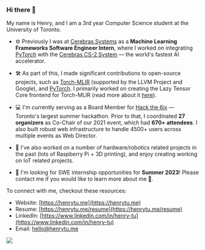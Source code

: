 ### Hi there 👋

My name is Henry, and I am a 3rd year Computer Science student at the University of Toronto. 

- ⚙️ Previously I was at [Cerebras Systems](https://cerebras.net) as a **Machine Learning Frameworks Software Engineer Intern**, where I worked on integrating [PyTorch](http://github.com/pytorch/pytorch/) with the [Cerebras CS-2 System](https://www.cerebras.net/product-system/) — the world's fastest AI accelerator.

- 🛠️ As part of this, I made significant contributions to open-source projects, such as [Torch-MLIR](https://github.com/llvm/torch-mlir) (supported by the LLVM Project and Google), and [PyTorch](http://github.com/pytorch/pytorch/). I primarily worked on creating the Lazy Tensor Core frontend for Torch-MLIR (read more about it [here](https://github.com/llvm/torch-mlir/blob/main/docs/ltc_backend.md)).

- 💻 I'm currently serving as a Board Member for [Hack the 6ix](https://hackthe6ix.com) — Toronto's largest summer hackathon. Prior to that, I coordinated **27 organizers** as Co-Chair of our 2021 event, which had **670+ attendees**. I also built robust web infrastructure to handle 4500+ users across multiple events as Web Director.

- 🤖 I've also worked on a number of hardware/robotics related projects in the past (lots of Raspberry Pi + 3D printing), and enjoy creating working on IoT related projects.

- 👔 I'm looking for SWE internship opportunities for **Summer 2023**! Please contact me if you would like to learn more about me 🙂.

To connect with me, checkout these resources:
- Website: [https://henrytu.me](https://henrytu.me)
- Resume: [https://henrytu.me/resume](https://henrytu.me/resume)
- LinkedIn: [https://www.linkedin.com/in/henry-tu](https://www.linkedin.com/in/henry-tu)
- Email: [hello@henrytu.me](hello@henrytu.me)

![](https://komarev.com/ghpvc/?username=henrytwo)

